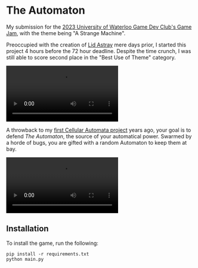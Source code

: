 
# The Automaton

My submission for the [2023 University of Waterloo Game Dev Club's Game Jam](https://itch.io/jam/uw-game-dev-club-fall-2032-game-jam), with the theme being "A Strange Machine".

Preoccupied with the creation of [Lid Astray](https://averyhiebert.itch.io/lid-astray) mere days prior, I started this project 4 hours before the 72 hour deadline. Despite the time crunch, I was still able to score second place in the "Best Use of Theme" category.

![The Automaton Video](./recording1.mov)

A throwback to my [first Cellular Automata project](https://github.com/RyanSamman/ElementaryCellularAutomata/tree/master) years ago, your goal is to defend *The Automaton*, the source of your automatical power. Swarmed by a horde of bugs, you are gifted with a random Automaton to keep them at bay.

![The Wall](./the-wall.mov)

## Installation

To install the game, run the following:

```shell
pip install -r requirements.txt
python main.py
```